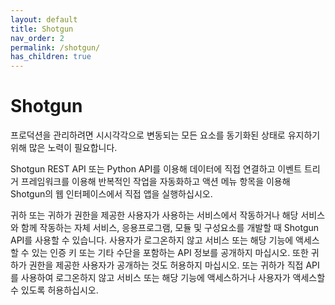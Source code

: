 ```yaml
---
layout: default
title: Shotgun
nav_order: 2
permalink: /shotgun/
has_children: true
---
```


# Shotgun

프로덕션을 관리하려면 시시각각으로 변동되는 모든 요소를 동기화된 상태로 유지하기 위해 많은 노력이 필요합니다.

Shotgun REST API 또는 Python API를 이용해 데이터에 직접 연결하고 이벤트 트리거 프레임워크를 이용해 반복적인 작업을 자동화하고 액션 메뉴 항목을 이용해 Shotgun의 웹 인터페이스에서 직접 앱을 실행하십시오.

귀하 또는 귀하가 권한을 제공한 사용자가 사용하는 서비스에서 작동하거나 해당 서비스와 함께 작동하는 자체 서비스, 응용프로그램, 모듈 및 구성요소를 개발할 때 Shotgun API를 사용할 수 있습니다. 사용자가 로그온하지 않고 서비스 또는 해당 기능에 액세스할 수 있는 인증 키 또는 기타 수단을 포함하는 API 정보를 공개하지 마십시오. 또한 귀하가 권한을 제공한 사용자가 공개하는 것도 허용하지 마십시오. 또는 귀하가 직접 API를 사용하여 로그온하지 않고 서비스 또는 해당 기능에 액세스하거나 사용자가 액세스할 수 있도록 허용하십시오.
